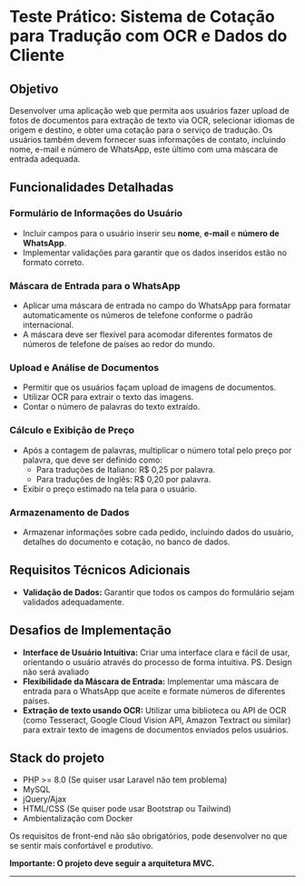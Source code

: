 # Teste Prático: Sistema de Cotação para Tradução com OCR e Dados do Cliente

## Objetivo
Desenvolver uma aplicação web que permita aos usuários fazer upload de fotos de documentos para extração de texto via OCR, selecionar idiomas de origem e destino, e obter uma cotação para o serviço de tradução. Os usuários também devem fornecer suas informações de contato, incluindo nome, e-mail e número de WhatsApp, este último com uma máscara de entrada adequada.

## Funcionalidades Detalhadas

### Formulário de Informações do Usuário
- Incluir campos para o usuário inserir seu **nome**, **e-mail** e **número de WhatsApp**.
- Implementar validações para garantir que os dados inseridos estão no formato correto.

### Máscara de Entrada para o WhatsApp
- Aplicar uma máscara de entrada no campo do WhatsApp para formatar automaticamente os números de telefone conforme o padrão internacional.
- A máscara deve ser flexível para acomodar diferentes formatos de números de telefone de países ao redor do mundo.

### Upload e Análise de Documentos
- Permitir que os usuários façam upload de imagens de documentos.
- Utilizar OCR para extrair o texto das imagens.
- Contar o número de palavras do texto extraído.

### Cálculo e Exibição de Preço
- Após a contagem de palavras, multiplicar o número total pelo preço por palavra, que deve ser definido como:
  - Para traduções de Italiano: R$ 0,25 por palavra.
  - Para traduções de Inglês: R$ 0,20 por palavra.
- Exibir o preço estimado na tela para o usuário.

### Armazenamento de Dados
- Armazenar informações sobre cada pedido, incluindo dados do usuário, detalhes do documento e cotação, no banco de dados.

## Requisitos Técnicos Adicionais

- **Validação de Dados:** Garantir que todos os campos do formulário sejam validados adequadamente.

## Desafios de Implementação

- **Interface de Usuário Intuitiva:** Criar uma interface clara e fácil de usar, orientando o usuário através do processo de forma intuitiva. PS. Design não será avaliado
- **Flexibilidade da Máscara de Entrada:** Implementar uma máscara de entrada para o WhatsApp que aceite e formate números de diferentes países.
- **Extração de texto usando OCR:** Utilizar uma biblioteca ou API de OCR (como Tesseract, Google Cloud Vision API, Amazon Textract ou similar) para extrair texto de imagens de documentos enviados pelos usuários.


## Stack do projeto

- PHP >= 8.0 (Se quiser usar Laravel não tem problema)
- MySQL
- jQuery/Ajax
- HTML/CSS (Se quiser pode usar Bootstrap ou Tailwind)
- Ambientalização com Docker
  
Os requisitos de front-end não são obrigatórios, pode desenvolver no que se sentir mais confortável e produtivo.

**Importante: O projeto deve seguir a arquitetura MVC.**

---
